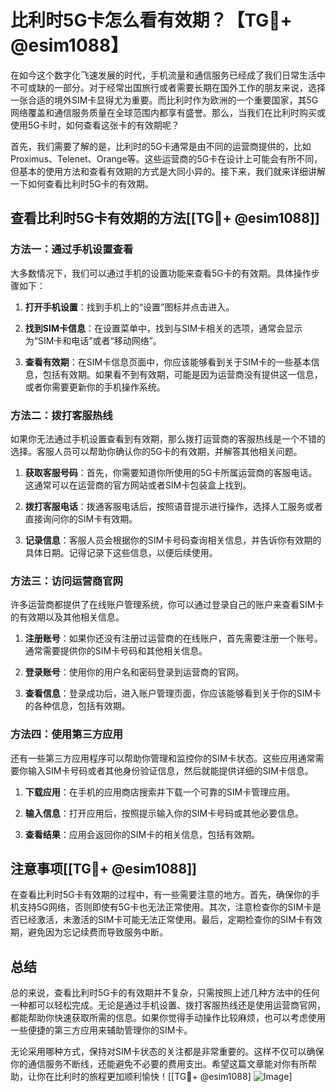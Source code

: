 # 比利时5G卡怎么看有效期？【TG💪+ @esim1088】

在如今这个数字化飞速发展的时代，手机流量和通信服务已经成了我们日常生活中不可或缺的一部分。对于经常出国旅行或者需要长期在国外工作的朋友来说，选择一张合适的境外SIM卡显得尤为重要。而比利时作为欧洲的一个重要国家，其5G网络覆盖和通信服务质量在全球范围内都享有盛誉。那么，当我们在比利时购买或使用5G卡时，如何查看这张卡的有效期呢？

首先，我们需要了解的是，比利时的5G卡通常是由不同的运营商提供的，比如Proximus、Telenet、Orange等。这些运营商的5G卡在设计上可能会有所不同，但基本的使用方法和查看有效期的方式是大同小异的。接下来，我们就来详细讲解一下如何查看比利时5G卡的有效期。

## 查看比利时5G卡有效期的方法[[TG💪+ @esim1088]]

### 方法一：通过手机设置查看

大多数情况下，我们可以通过手机的设置功能来查看5G卡的有效期。具体操作步骤如下：

1. **打开手机设置**：找到手机上的“设置”图标并点击进入。
   
2. **找到SIM卡信息**：在设置菜单中，找到与SIM卡相关的选项，通常会显示为“SIM卡和电话”或者“移动网络”。

3. **查看有效期**：在SIM卡信息页面中，你应该能够看到关于SIM卡的一些基本信息，包括有效期。如果看不到有效期，可能是因为运营商没有提供这一信息，或者你需要更新你的手机操作系统。

### 方法二：拨打客服热线

如果你无法通过手机设置查看到有效期，那么拨打运营商的客服热线是一个不错的选择。客服人员可以帮助你确认你的5G卡的有效期，并解答其他相关问题。

1. **获取客服号码**：首先，你需要知道你所使用的5G卡所属运营商的客服电话。这通常可以在运营商的官方网站或者SIM卡包装盒上找到。

2. **拨打客服电话**：拨通客服电话后，按照语音提示进行操作，选择人工服务或者直接询问你的SIM卡有效期。

3. **记录信息**：客服人员会根据你的SIM卡号码查询相关信息，并告诉你有效期的具体日期。记得记录下这些信息，以便后续使用。

### 方法三：访问运营商官网

许多运营商都提供了在线账户管理系统，你可以通过登录自己的账户来查看SIM卡的有效期以及其他相关信息。

1. **注册账号**：如果你还没有注册过运营商的在线账户，首先需要注册一个账号。通常需要提供你的SIM卡号码和其他相关信息。

2. **登录账号**：使用你的用户名和密码登录到运营商的官网。

3. **查看信息**：登录成功后，进入账户管理页面，你应该能够看到关于你的SIM卡的各种信息，包括有效期。

### 方法四：使用第三方应用

还有一些第三方应用程序可以帮助你管理和监控你的SIM卡状态。这些应用通常需要你输入SIM卡号码或者其他身份验证信息，然后就能提供详细的SIM卡信息。

1. **下载应用**：在手机的应用商店搜索并下载一个可靠的SIM卡管理应用。

2. **输入信息**：打开应用后，按照提示输入你的SIM卡号码或其他必要信息。

3. **查看结果**：应用会返回你的SIM卡的相关信息，包括有效期。

## 注意事项[[TG💪+ @esim1088]]

在查看比利时5G卡有效期的过程中，有一些需要注意的地方。首先，确保你的手机支持5G网络，否则即使有5G卡也无法正常使用。其次，注意检查你的SIM卡是否已经激活，未激活的SIM卡可能无法正常使用。最后，定期检查你的SIM卡有效期，避免因为忘记续费而导致服务中断。

## 总结

总的来说，查看比利时5G卡的有效期并不复杂，只需按照上述几种方法中的任何一种都可以轻松完成。无论是通过手机设置、拨打客服热线还是使用运营商官网，都能帮助你快速获取所需的信息。如果你觉得手动操作比较麻烦，也可以考虑使用一些便捷的第三方应用来辅助管理你的SIM卡。

无论采用哪种方式，保持对SIM卡状态的关注都是非常重要的。这样不仅可以确保你的通信服务不断线，还能避免不必要的费用支出。希望这篇文章能对你有所帮助，让你在比利时的旅程更加顺利愉快！[[TG💪+ @esim1088] ![Image](https://i.postimg.cc/4NQfJmqS/Snipaste-2025-05-13-00-14-12.png)]